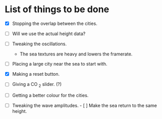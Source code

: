 
# List of things to be done

- [x] Stopping the overlap between the cities.
- [ ] Will we use the actual height data?
- [ ] Tweaking the oscillations.

  * The sea textures are heavy and lowers the framerate.

- [ ] Placing a large city near the sea to start with.
- [x] Making a reset button.
- [ ] Giving a CO $_2$ slider. (?)
- [ ] Getting a better colour for the cities.
- [ ] Tweaking the wave amplitudes.
        - [ ] Make the sea return to the same height.
